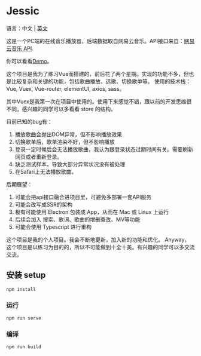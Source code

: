 # Jessic

语言：中文 | [英文](README_en.md)

这是一个PC端的在线音乐播放器，后端数据取自网易云音乐。API接口来自：[网易云音乐 API](https://github.com/Binaryify/NeteaseCloudMusicApi).

你可以看看[Demo](http://35.242.163.122/)。

这个项目是我为了练习Vue而搭建的，前后花了两个星期。实现的功能不多，但也是比较复杂和关键的功能，包括歌曲播放、选歌、切换歌单等。
使用的技术栈：Vue, Vuex, Vue-router, elementUI, axios, sass。

其中Vuex是我第一次在项目中使用的。使用下来感觉不错，跟以前的开发思维很不同，感兴趣的同学可以多看看 store 的结构。

目前已知的bug有：

1. 播放歌曲会抛出DOM异常，但不影响播放效果
2. 切换歌单后，歌单渲染不好，但不影响播放
3. 登录一定时候后会无法播放歌曲，我认为跟登录状态过期时间有关。需要刷新网页或者重新登录。
4. 缺乏测试样本，导致大部分异常状况没有被处理
5. 在Safari上无法播放歌曲。

后期展望：
1. 可能会把api接口融合进项目里，可避免多部署一套API服务
2. 可能会改写成SSR的架构
3. 极有可能使用 Electron 包装成 App，从而在 Mac 或 Linux 上运行
4. 后续会加入 搜索、歌词、歌曲的增删查改、MV等功能
5. 可能会使用 Typescript 进行重构

这个项目是我的个人项目。我会不断地更新，加入新的功能和优化。
Anyway， 这个项目是以练习为目的的，所以不可能做到十全十美。有兴趣的同学可以多交流交流。


## 安装 setup
```
npm install
```

### 运行
```
npm run serve
```

### 编译
```
npm run build
```